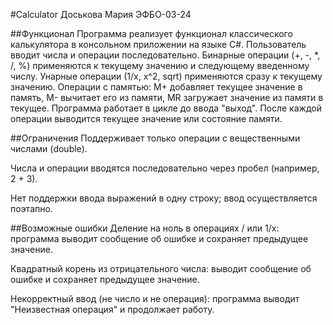 #Calculator
Доськова Мария ЭФБО-03-24

##Функционал
Программа реализует функционал классического калькулятора в консольном приложении на языке C#. Пользователь вводит числа и операции последовательно. Бинарные операции (+, -, *, /, %) применяются к текущему значению и следующему введенному числу. Унарные операции (1/x, x^2, sqrt) применяются сразу к текущему значению. Операции с памятью: M+ добавляет текущее значение в память, M- вычитает его из памяти, MR загружает значение из памяти в текущее. Программа работает в цикле до ввода "выход". После каждой операции выводится текущее значение или состояние памяти.

##Ограничения
Поддерживает только операции с вещественными числами (double).

Числа и операции вводятся последовательно через пробел (например, 2 + 3).

Нет поддержки ввода выражений в одну строку; ввод осуществляется поэтапно.

##Возможные ошибки
Деление на ноль в операциях / или 1/x: программа выводит сообщение об ошибке и сохраняет предыдущее значение.

Квадратный корень из отрицательного числа: выводит сообщение об ошибке и сохраняет предыдущее значение.

Некорректный ввод (не число и не операция): программа выводит "Неизвестная операция" и продолжает работу.